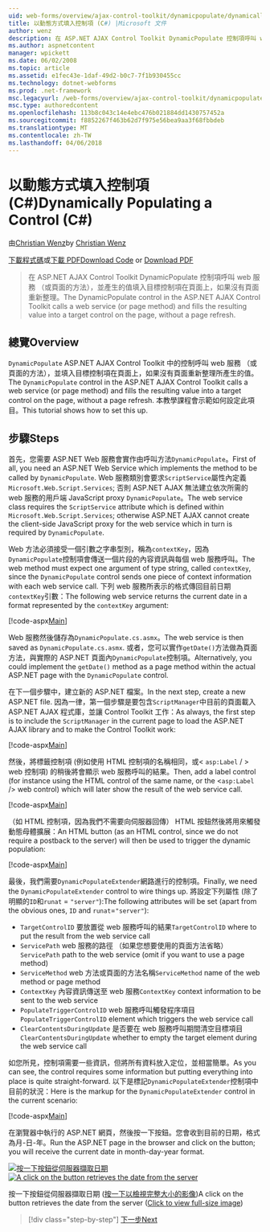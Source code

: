 ```yaml
---
uid: web-forms/overview/ajax-control-toolkit/dynamicpopulate/dynamically-populating-a-control-cs
title: 以動態方式填入控制項 (C#) |Microsoft 文件
author: wenz
description: 在 ASP.NET AJAX Control Toolkit DynamicPopulate 控制項呼叫 web 服務 （或頁面的方法），並產生的值填入目標上的控制項 t...
ms.author: aspnetcontent
manager: wpickett
ms.date: 06/02/2008
ms.topic: article
ms.assetid: e1fec43e-1daf-49d2-b0c7-7f1b930455cc
ms.technology: dotnet-webforms
ms.prod: .net-framework
msc.legacyurl: /web-forms/overview/ajax-control-toolkit/dynamicpopulate/dynamically-populating-a-control-cs
msc.type: authoredcontent
ms.openlocfilehash: 113b8c043c14e4ebc476b021884dd1430757452a
ms.sourcegitcommit: f8852267f463b62d7f975e56bea9aa3f68fbbdeb
ms.translationtype: MT
ms.contentlocale: zh-TW
ms.lasthandoff: 04/06/2018
---
```

<a name="dynamically-populating-a-control-c"></a><span data-ttu-id="0a6bc-103">以動態方式填入控制項 (C#)</span><span class="sxs-lookup"><span data-stu-id="0a6bc-103">Dynamically Populating a Control (C#)</span></span>
====================
<span data-ttu-id="0a6bc-104">由[Christian Wenz](https://github.com/wenz)</span><span class="sxs-lookup"><span data-stu-id="0a6bc-104">by [Christian Wenz](https://github.com/wenz)</span></span>

<span data-ttu-id="0a6bc-105">[下載程式碼](http://download.microsoft.com/download/d/8/f/d8f2f6f9-1b7c-46ad-9252-e1fc81bdea3e/dynamicpopulate0.cs.zip)或[下載 PDF](http://download.microsoft.com/download/b/6/a/b6ae89ee-df69-4c87-9bfb-ad1eb2b23373/dynamicpopulate0CS.pdf)</span><span class="sxs-lookup"><span data-stu-id="0a6bc-105">[Download Code](http://download.microsoft.com/download/d/8/f/d8f2f6f9-1b7c-46ad-9252-e1fc81bdea3e/dynamicpopulate0.cs.zip) or [Download PDF](http://download.microsoft.com/download/b/6/a/b6ae89ee-df69-4c87-9bfb-ad1eb2b23373/dynamicpopulate0CS.pdf)</span></span>

> <span data-ttu-id="0a6bc-106">在 ASP.NET AJAX Control Toolkit DynamicPopulate 控制項呼叫 web 服務 （或頁面的方法），並產生的值填入目標控制項在頁面上，如果沒有頁面重新整理。</span><span class="sxs-lookup"><span data-stu-id="0a6bc-106">The DynamicPopulate control in the ASP.NET AJAX Control Toolkit calls a web service (or page method) and fills the resulting value into a target control on the page, without a page refresh.</span></span>


## <a name="overview"></a><span data-ttu-id="0a6bc-107">總覽</span><span class="sxs-lookup"><span data-stu-id="0a6bc-107">Overview</span></span>

<span data-ttu-id="0a6bc-108">`DynamicPopulate` ASP.NET AJAX Control Toolkit 中的控制呼叫 web 服務 （或頁面的方法），並填入目標控制項在頁面上，如果沒有頁面重新整理所產生的值。</span><span class="sxs-lookup"><span data-stu-id="0a6bc-108">The `DynamicPopulate` control in the ASP.NET AJAX Control Toolkit calls a web service (or page method) and fills the resulting value into a target control on the page, without a page refresh.</span></span> <span data-ttu-id="0a6bc-109">本教學課程會示範如何設定此項目。</span><span class="sxs-lookup"><span data-stu-id="0a6bc-109">This tutorial shows how to set this up.</span></span>

## <a name="steps"></a><span data-ttu-id="0a6bc-110">步驟</span><span class="sxs-lookup"><span data-stu-id="0a6bc-110">Steps</span></span>

<span data-ttu-id="0a6bc-111">首先，您需要 ASP.NET Web 服務會實作由呼叫方法`DynamicPopulate`。</span><span class="sxs-lookup"><span data-stu-id="0a6bc-111">First of all, you need an ASP.NET Web Service which implements the method to be called by `DynamicPopulate`.</span></span> <span data-ttu-id="0a6bc-112">Web 服務類別會要求`ScriptService`屬性內定義`Microsoft.Web.Script.Services`; 否則 ASP.NET AJAX 無法建立依次所需的 web 服務的用戶端 JavaScript proxy `DynamicPopulate`。</span><span class="sxs-lookup"><span data-stu-id="0a6bc-112">The web service class requires the `ScriptService` attribute which is defined within `Microsoft.Web.Script.Services`; otherwise ASP.NET AJAX cannot create the client-side JavaScript proxy for the web service which in turn is required by `DynamicPopulate`.</span></span>

<span data-ttu-id="0a6bc-113">Web 方法必須接受一個引數之字串型別，稱為`contextKey`，因為`DynamicPopulate`控制項會傳送一個片段的內容資訊與每個 web 服務呼叫。</span><span class="sxs-lookup"><span data-stu-id="0a6bc-113">The web method must expect one argument of type string, called `contextKey`, since the `DynamicPopulate` control sends one piece of context information with each web service call.</span></span> <span data-ttu-id="0a6bc-114">下列 web 服務所表示的格式傳回目前日期`contextKey`引數：</span><span class="sxs-lookup"><span data-stu-id="0a6bc-114">The following web service returns the current date in a format represented by the `contextKey` argument:</span></span>

[!code-aspx[Main](dynamically-populating-a-control-cs/samples/sample1.aspx)]

<span data-ttu-id="0a6bc-115">Web 服務然後儲存為`DynamicPopulate.cs.asmx`。</span><span class="sxs-lookup"><span data-stu-id="0a6bc-115">The web service is then saved as `DynamicPopulate.cs.asmx`.</span></span> <span data-ttu-id="0a6bc-116">或者，您可以實作`getDate()`方法做為頁面方法，與實際的 ASP.NET 頁面內`DynamicPopulate`控制項。</span><span class="sxs-lookup"><span data-stu-id="0a6bc-116">Alternatively, you could implement the `getDate()` method as a page method within the actual ASP.NET page with the `DynamicPopulate` control.</span></span>

<span data-ttu-id="0a6bc-117">在下一個步驟中，建立新的 ASP.NET 檔案。</span><span class="sxs-lookup"><span data-stu-id="0a6bc-117">In the next step, create a new ASP.NET file.</span></span> <span data-ttu-id="0a6bc-118">因為一律，第一個步驟是要包含`ScriptManager`中目前的頁面載入 ASP.NET AJAX 程式庫，並讓 Control Toolkit 工作：</span><span class="sxs-lookup"><span data-stu-id="0a6bc-118">As always, the first step is to include the `ScriptManager` in the current page to load the ASP.NET AJAX library and to make the Control Toolkit work:</span></span>

[!code-aspx[Main](dynamically-populating-a-control-cs/samples/sample2.aspx)]

<span data-ttu-id="0a6bc-119">然後，將標籤控制項 (例如使用 HTML 控制項的名稱相同，或&lt; `asp:Label`  / &gt; web 控制項) 的稍後將會顯示 web 服務呼叫的結果。</span><span class="sxs-lookup"><span data-stu-id="0a6bc-119">Then, add a label control (for instance using the HTML control of the same name, or the &lt;`asp:Label` /&gt; web control) which will later show the result of the web service call.</span></span>

[!code-aspx[Main](dynamically-populating-a-control-cs/samples/sample3.aspx)]

<span data-ttu-id="0a6bc-120">（如 HTML 控制項，因為我們不需要向伺服器回傳） HTML 按鈕然後將用來觸發動態母體擴展：</span><span class="sxs-lookup"><span data-stu-id="0a6bc-120">An HTML button (as an HTML control, since we do not require a postback to the server) will then be used to trigger the dynamic population:</span></span>

[!code-aspx[Main](dynamically-populating-a-control-cs/samples/sample4.aspx)]

<span data-ttu-id="0a6bc-121">最後，我們需要`DynamicPopulateExtender`網路進行的控制項。</span><span class="sxs-lookup"><span data-stu-id="0a6bc-121">Finally, we need the `DynamicPopulateExtender` control to wire things up.</span></span> <span data-ttu-id="0a6bc-122">將設定下列屬性 (除了明顯的`ID`和`runat` = `"server"`):</span><span class="sxs-lookup"><span data-stu-id="0a6bc-122">The following attributes will be set (apart from the obvious ones, `ID` and `runat`=`"server"`):</span></span>

- <span data-ttu-id="0a6bc-123">`TargetControlID` 要放置從 web 服務呼叫的結果</span><span class="sxs-lookup"><span data-stu-id="0a6bc-123">`TargetControlID` where to put the result from the web service call</span></span>
- <span data-ttu-id="0a6bc-124">`ServicePath` web 服務的路徑 （如果您想要使用的頁面方法省略）</span><span class="sxs-lookup"><span data-stu-id="0a6bc-124">`ServicePath` path to the web service (omit if you want to use a page method)</span></span>
- <span data-ttu-id="0a6bc-125">`ServiceMethod` web 方法或頁面的方法名稱</span><span class="sxs-lookup"><span data-stu-id="0a6bc-125">`ServiceMethod` name of the web method or page method</span></span>
- <span data-ttu-id="0a6bc-126">`ContextKey` 內容資訊傳送至 web 服務</span><span class="sxs-lookup"><span data-stu-id="0a6bc-126">`ContextKey` context information to be sent to the web service</span></span>
- <span data-ttu-id="0a6bc-127">`PopulateTriggerControlID` web 服務呼叫觸發程序項目</span><span class="sxs-lookup"><span data-stu-id="0a6bc-127">`PopulateTriggerControlID` element which triggers the web service call</span></span>
- <span data-ttu-id="0a6bc-128">`ClearContentsDuringUpdate` 是否要在 web 服務呼叫期間清空目標項目</span><span class="sxs-lookup"><span data-stu-id="0a6bc-128">`ClearContentsDuringUpdate` whether to empty the target element during the web service call</span></span>

<span data-ttu-id="0a6bc-129">如您所見，控制項需要一些資訊，但將所有資料放入定位，並相當簡單。</span><span class="sxs-lookup"><span data-stu-id="0a6bc-129">As you can see, the control requires some information but putting everything into place is quite straight-forward.</span></span> <span data-ttu-id="0a6bc-130">以下是標記`DynamicPopulateExtender`控制項中目前的狀況：</span><span class="sxs-lookup"><span data-stu-id="0a6bc-130">Here is the markup for the `DynamicPopulateExtender` control in the current scenario:</span></span>

[!code-aspx[Main](dynamically-populating-a-control-cs/samples/sample5.aspx)]

<span data-ttu-id="0a6bc-131">在瀏覽器中執行的 ASP.NET 網頁，然後按一下按鈕。您會收到目前的日期，格式為月-日-年。</span><span class="sxs-lookup"><span data-stu-id="0a6bc-131">Run the ASP.NET page in the browser and click on the button; you will receive the current date in month-day-year format.</span></span>


<span data-ttu-id="0a6bc-132">[![按一下按鈕從伺服器擷取日期](dynamically-populating-a-control-cs/_static/image2.png)](dynamically-populating-a-control-cs/_static/image1.png)</span><span class="sxs-lookup"><span data-stu-id="0a6bc-132">[![A click on the button retrieves the date from the server](dynamically-populating-a-control-cs/_static/image2.png)](dynamically-populating-a-control-cs/_static/image1.png)</span></span>

<span data-ttu-id="0a6bc-133">按一下按鈕從伺服器擷取日期 ([按一下以檢視完整大小的影像](dynamically-populating-a-control-cs/_static/image3.png))</span><span class="sxs-lookup"><span data-stu-id="0a6bc-133">A click on the button retrieves the date from the server ([Click to view full-size image](dynamically-populating-a-control-cs/_static/image3.png))</span></span>

> [!div class="step-by-step"]
> [<span data-ttu-id="0a6bc-134">下一步</span><span class="sxs-lookup"><span data-stu-id="0a6bc-134">Next</span></span>](dynamically-populating-a-control-using-javascript-code-cs.md)
